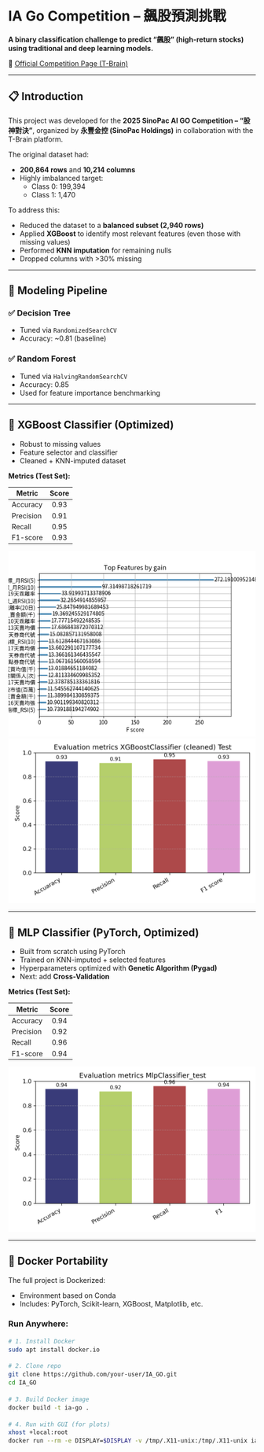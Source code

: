 # IA Go Competition – 飆股預測挑戰

**A binary classification challenge to predict “飆股” (high-return stocks) using traditional and deep learning models.**

🔗 [Official Competition Page (T-Brain)](https://tbrain.trendmicro.com.tw/Competitions/Details/38)

---

## 📋 Introduction

This project was developed for the **2025 SinoPac AI GO Competition – “股神對決”**, organized by **永豐金控 (SinoPac Holdings)** in collaboration with the T-Brain platform.

The original dataset had:

- **200,864 rows** and **10,214 columns**
- Highly imbalanced target:
  - Class 0: 199,394
  - Class 1: 1,470

To address this:
- Reduced the dataset to a **balanced subset (2,940 rows)**
- Applied **XGBoost** to identify most relevant features (even those with missing values)
- Performed **KNN imputation** for remaining nulls
- Dropped columns with >30% missing

---

## 🎯 Modeling Pipeline

### ✅ Decision Tree
- Tuned via `RandomizedSearchCV`
- Accuracy: ~0.81 (baseline)

### ✅ Random Forest
- Tuned via `HalvingRandomSearchCV`
- Accuracy: 0.85
- Used for feature importance benchmarking

---

## 🌲 XGBoost Classifier (Optimized)

- Robust to missing values
- Feature selector and classifier
- Cleaned + KNN-imputed dataset

**Metrics (Test Set):**

| Metric     | Score |
|------------|:-----:|
| Accuracy   | 0.93  |
| Precision  | 0.91  |
| Recall     | 0.95  |
| F1-score   | 0.93  |

![XGBoost Feature Importance](docs/feature_importance_XGBoostClassifier%20(cleaned).png)  
![XGBoost Test Metrics](docs/evaluation_metrics_XGBoostClassifier%20(cleaned)%20Test.png)

---

## 🧠 MLP Classifier (PyTorch, Optimized)

- Built from scratch using PyTorch
- Trained on KNN-imputed + selected features
- Hyperparameters optimized with **Genetic Algorithm (Pygad)**
- Next: add **Cross-Validation**

**Metrics (Test Set):**

| Metric     | Score |
|------------|:-----:|
| Accuracy   | 0.94  |
| Precision  | 0.92  |
| Recall     | 0.96  |
| F1-score   | 0.94  |

![MLP Test Metrics](docs/evaluation_metrics_MlpClassifier_test.png)

---

## 🐳 Docker Portability

The full project is Dockerized:
- Environment based on Conda
- Includes: PyTorch, Scikit-learn, XGBoost, Matplotlib, etc.

### Run Anywhere:

```bash
# 1. Install Docker
sudo apt install docker.io

# 2. Clone repo
git clone https://github.com/your-user/IA_GO.git
cd IA_GO

# 3. Build Docker image
docker build -t ia-go .

# 4. Run with GUI (for plots)
xhost +local:root
docker run --rm -e DISPLAY=$DISPLAY -v /tmp/.X11-unix:/tmp/.X11-unix ia-go

